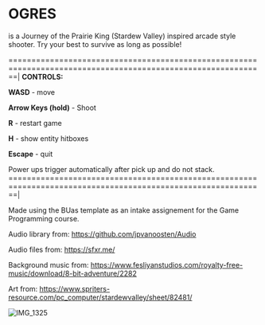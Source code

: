 # OGRES  
is a Journey of the Prairie King (Stardew Valley) inspired arcade style shooter.
Try your best to survive as long as possible!

==============================================================================================================|
**CONTROLS:**

**WASD** - move 

**Arrow Keys (hold)** - Shoot

**R** - restart game

**H** - show entity hitboxes

**Escape** - quit

Power ups trigger automatically after pick up and do not stack.
==============================================================================================================|

Made using the BUas template as an intake assignement for the Game Programming course.

Audio library from: https://github.com/jpvanoosten/Audio

Audio files from: https://sfxr.me/

Background music from: https://www.fesliyanstudios.com/royalty-free-music/download/8-bit-adventure/2282

Art from: https://www.spriters-resource.com/pc_computer/stardewvalley/sheet/82481/

![IMG_1325](https://github.com/user-attachments/assets/d06b30d6-155a-4b2a-a6ff-4ecd8b85bfd7) 




